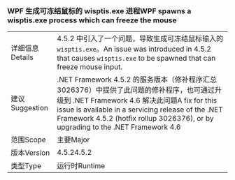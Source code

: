 ### <a name="wpf-spawns-a-wisptisexe-process-which-can-freeze-the-mouse"></a><span data-ttu-id="bef0c-101">WPF 生成可冻结鼠标的 wisptis.exe 进程</span><span class="sxs-lookup"><span data-stu-id="bef0c-101">WPF spawns a wisptis.exe process which can freeze the mouse</span></span>

|   |   |
|---|---|
|<span data-ttu-id="bef0c-102">详细信息</span><span class="sxs-lookup"><span data-stu-id="bef0c-102">Details</span></span>|<span data-ttu-id="bef0c-103">4.5.2 中引入了一个问题，导致生成可冻结鼠标输入的 <code>wisptis.exe</code>。</span><span class="sxs-lookup"><span data-stu-id="bef0c-103">An issue was introduced in 4.5.2 that causes <code>wisptis.exe</code> to be spawned that can freeze mouse input.</span></span>|
|<span data-ttu-id="bef0c-104">建议</span><span class="sxs-lookup"><span data-stu-id="bef0c-104">Suggestion</span></span>|<span data-ttu-id="bef0c-105">.NET Framework 4.5.2 的服务版本（修补程序汇总 3026376）中提供了此问题的修补程序，也可通过升级到 .NET Framework 4.6 解决此问题</span><span class="sxs-lookup"><span data-stu-id="bef0c-105">A fix for this issue is available in a servicing release of the .NET Framework 4.5.2 (hotfix rollup 3026376), or by upgrading to the .NET Framework 4.6</span></span>|
|<span data-ttu-id="bef0c-106">范围</span><span class="sxs-lookup"><span data-stu-id="bef0c-106">Scope</span></span>|<span data-ttu-id="bef0c-107">主要</span><span class="sxs-lookup"><span data-stu-id="bef0c-107">Major</span></span>|
|<span data-ttu-id="bef0c-108">版本</span><span class="sxs-lookup"><span data-stu-id="bef0c-108">Version</span></span>|<span data-ttu-id="bef0c-109">4.5.2</span><span class="sxs-lookup"><span data-stu-id="bef0c-109">4.5.2</span></span>|
|<span data-ttu-id="bef0c-110">类型</span><span class="sxs-lookup"><span data-stu-id="bef0c-110">Type</span></span>|<span data-ttu-id="bef0c-111">运行时</span><span class="sxs-lookup"><span data-stu-id="bef0c-111">Runtime</span></span>|

